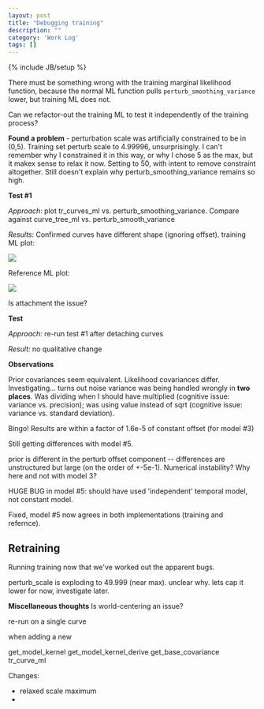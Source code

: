 ```yaml
---
layout: post
title: "Debugging training"
description: ""
category: 'Work Log'
tags: []
---
```

{% include JB/setup %}

There must be something wrong with the training marginal likelihood function, because the normal ML function pulls `perturb_smoothing_variance` lower, but training ML does not.

Can we refactor-out the training ML to test it independently of the training process?

**Found a problem** - perturbation scale was artificially constrained to be in (0,5).  Training set perturb scale to 4.99996, unsurprisingly.  I can't remember why I constrained it in this way, or why I chose 5 as the max, but it makex sense to relax it now.  Setting to 50, with intent to remove constraint altogether.  Still doesn't explain why perturb_smoothing_variance remains so high.  

**Test #1**

*Approach*: plot tr_curves_ml vs. perturb_smoothing_variance.  Compare against curve_tree_ml vs. perturb_smooth_variance

*Results*: Confirmed curves have different shape (ignoring offset).  training ML plot:
    
![]({{site.baseurl}}/img/2014-03-23-train_ml_vs_perturb_smoothing_variance.png)

Reference ML plot:

![]({{site.baseurl}}/img/2014-03-23-reference_ml_vs_perturb_smoothing_variance.png)




Is attachment the issue?

**Test**

*Approach:* re-run test #1 after detaching curves

*Result:* no qualitative change

**Observations**

Prior covariances seem equivalent.
Likelihood covariances differ.  Investigating...  turns out noise variance was being handled wrongly in **two places**.  Was dividing when I should have multiplied (cognitive issue: variance vs. precision); was using value instead of sqrt (cognitive issue: variance vs. standard deviation).

Bingo!  Results are within a factor of 1.6e-5 of constant offset (for model #3)

Still getting differences with model #5.

prior is different in the perturb offset component -- differences are unstructured but large (on the order of +-5e-1).  Numerical instability?  Why here and not with model 3?

HUGE BUG in model #5: should have used 'independent' temporal model, not constant model.

Fixed, model #5 now agrees in both implementations (training and refernce).

Retraining
-----------

Running training now that we've worked out the apparent bugs.

perturb_scale is exploding to 49.999 (near max).  unclear why.  lets cap it lower for now, investigate later.

**Miscellaneous thoughts**
Is world-centering an issue?

re-run on a single curve

when adding a new 

get_model_kernel
get_model_kernel_derive
get_base_covariance
tr_curve_ml

Changes:
* relaxed scale maximum
* 
